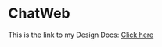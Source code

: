 # ChatWeb

This is the link to my Design Docs: 
<a href="https://docs.google.com/document/d/1btWU_GXTp-Gmsdoh8XCU3Gs1azzgO4mN/edit?usp=sharing&ouid=107747149398358840733&rtpof=true&sd=true" target="_blank">Click here</a>
